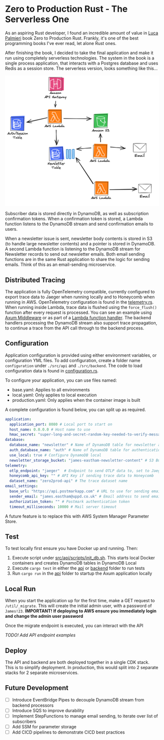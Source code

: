 # Zero to Production Rust - The Serverless One

As an aspiring Rust developer, I found an incredible amount of value in [Luca Palmieri](https://twitter.com/algo_luca) book Zero to Production Rust. Frankly, it's one of the best programming books I've ever read, let alone Rust ones.

After finishing the book, I decided to take the final application and make it run using completely serverless technologies. The system in the book is a single process application, that interacts with a Postgres database and uses Redis as a session store. The serverless version, looks something like this...

![](./assets/zero2prod-serverless-architecture.png)

Subscriber data is stored directly in DynamoDB, as well as subscription confirmation tokens. When a confirmation token is stored, a Lambda function listens to the DynamoDB stream and send confirmation emails to users.

When a newsletter issue is sent, newsletter body contents is stored in S3 (to handle large newsletter contents) and a pointer is stored in DynamoDB. A second Lambda function is listening to the DynamoDB stream for Newsletter records to send out newsletter emails. Both email sending functions are in the same Rust application to share the logic for sending emails. Think of this as an email-sending microservice.

## Distributed Tracing

The application is fully OpenTelemetry compatible, currently configured to export trace data to Jaeger when running locally and to Honeycomb when running in AWS. OpenTelemetry configuration is found in the [telemetry.rs](./src/api/src/telemetry.rs). When running inside Lambda, trace data is flushed using the `force_flush()` function after every request is processed. You can see an example using [Axum Middleware](./src/api/src/middleware.rs) or as part of a [Lambda function handler](./src/backend/src/bin/lambda/send_confirmation.rs). The backend handlers processing the DynamoDB stream also support trace propagation, to continue a trace from the API call through to the backend process.

## Configuration

Application configuration is provided using either environment variables, or configuration YML files. To add configuration, create a folder name `configuration` under `./src/api` and `./src/backend`. The code to load configuration data is found in [configuration.rs](./src/api/src/configuration.rs).

To configure your application, you can use files named:

- base.yaml: Applies to all environments
- local.yaml: Only applies to local execution
- production.yaml: Only applies when the container image is built

A complete configuration is found below, you can split up as required.

```yaml
application:
  application_port: 8080 # Local port to start on
  host_name: 0.0.0.0 # Host name to use
  hmac_secret: "super-long-and-secret-random-key-needed-to-verify-message-integrity"  # Secret key to used for HMAC encryption
database:
  database_name: "newsletter" # Name of DynamoDB table for newsletter and subscriber data
  auth_database_name: "auth" # Name of DynamoDB table for authentication
  use_local: true # Configure DynamoDB local
  newsletter_storage_bucket: "james-eastham-newsletter-content" # S3 Bucket name for storing newsletter metadata
telemetry:
  otlp_endpoint: "jaeger"  # Endpoint to send OTLP data to, set to Jaeger to use the local Jaeger exporter
  honeycomb_api_key: "" # API Key if sending trace data to Honeycomb
  dataset_name: "zero2prod-api" # The trace dataset name
email_settings:
  base_url: "https://api.postmarkapp.com" # URL to use for sending emails
  sender_email: "james.eastham@uppd.co.uk" # Email address to send emails from
  authorization_token: "" # Postmark authentication token
  timeout_milliseconds: 10000 # Mail server timeout
```

A future feature is to replace this with AWS System Manager Parameter Store.

## Test

To test locally first ensure you have Docker up and running. Then:

1. Execute script under [src/api/scripts/init_db.sh](./src/api/scripts/init_db.sh). This starts local Docker containers and creates DynamoDB tables in DynamoDB Local
2. Execute `cargo test` in either the [api](./src/api) or [backend](./src/backend/) folder to run tests
3. Run `cargo run` in the [api](./src/api) folder to startup the Axum application locally


## Local Run

When you start the application up for the first time, make a GET request to `/util/_migrate`. This will create the initial admin user, with a password of `James!23`. **IMPORTANT! If deploying to AWS ensure you immediately login and change the admin user password**

Once the migrate endpoint is executed, you can interact with the API

*TODO! Add API endpoint examples*

## Deploy

The API and backend are both deployed together in a single CDK stack. This is to simplify deployment. In production, this would split into 2 separate stacks for 2 separate microservices.

## Future Development

- [ ] Introduce EventBridge Pipes to decouple DynamoDB stream from backend processors
- [ ] Introduce SQS to improve durability
- [ ] Implement StepFunctions to manage email sending, to iterate over list of subscribers
- [ ] Add SSM for parameter storage
- [ ] Add CICD pipelines to demonstrate CICD best practices

